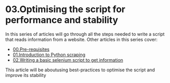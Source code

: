 <!-- 
https://github.com/adam-p/markdown-here/wiki/Markdown-Cheatsheet
-->
# 03.Optimising the script for performance and stability
In this series of articles will go through all the steps needed to write a script that reads information from a website. Other articles in this series cover:
* [00.Pre-requisites](00.Pre-requisites.md)
* [01.Introduction to Python scraping](01.PythonScraping.md)
* [02.Writing a basic selenium script to get information](02.BasicSelenium.md)

This article will be aboutusing best-practices to optimise the script and improve its stability
